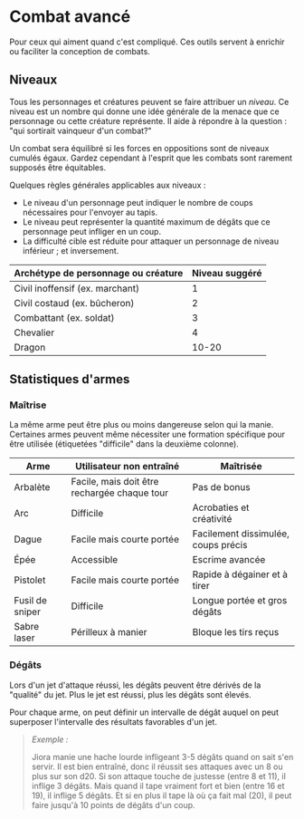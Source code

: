 # Combat avancé

Pour ceux qui aiment quand c'est compliqué. Ces outils servent à enrichir ou faciliter la conception de combats.

## Niveaux

Tous les personnages et créatures peuvent se faire attribuer un *niveau*.
Ce niveau est un nombre qui donne une idée générale de la menace que ce personnage ou cette créature représente.
Il aide à répondre à la question : "qui sortirait vainqueur d'un combat?"

Un combat sera équilibré si les forces en oppositions sont de niveaux cumulés égaux.
Gardez cependant à l'esprit que les combats sont rarement supposés être équitables.

Quelques règles générales applicables aux niveaux :
- Le niveau d'un personnage peut indiquer le nombre de coups nécessaires pour l'envoyer au tapis.
- Le niveau peut représenter la quantité maximum de dégâts que ce personnage peut infliger en un coup.
- La difficulté cible est réduite pour attaquer un personnage de niveau inférieur ; et inversement.

| Archétype de personnage ou créature | Niveau suggéré |
| ----------------------------------- | -------------- |
| Civil inoffensif (ex. marchant)     | 1              |
| Civil costaud (ex. bûcheron)        | 2              |
| Combattant (ex. soldat)             | 3              |
| Chevalier                           | 4              |
| Dragon                              | 10-20          |

## Statistiques d'armes

### Maîtrise

La même arme peut être plus ou moins dangereuse selon qui la manie.
Certaines armes peuvent même nécessiter une formation spécifique pour être utilisée (étiquetées "difficile" dans la deuxième colonne).

| Arme            | Utilisateur non entraîné                     | Maîtrisée                           |
| --------------- | -------------------------------------------- | ----------------------------------- |
| Arbalète        | Facile, mais doit être rechargée chaque tour | Pas de bonus                        |
| Arc             | Difficile                                    | Acrobaties et créativité            |
| Dague           | Facile mais courte portée                    | Facilement dissimulée, coups précis |
| Épée            | Accessible                                   | Escrime avancée                     |
| Pistolet        | Facile mais courte portée                    | Rapide à dégainer et à tirer        |
| Fusil de sniper | Difficile                                    | Longue portée et gros dégâts        |
| Sabre laser     | Périlleux à manier                           | Bloque les tirs reçus               |

### Dégâts

Lors d'un jet d'attaque réussi, les dégâts peuvent être dérivés de la "qualité" du jet.
Plus le jet est réussi, plus les dégâts sont élevés.

Pour chaque arme, on peut définir un intervalle de dégât auquel on peut superposer l'intervalle des résultats favorables d'un jet.

> _Exemple :_
>
> Jiora manie une hache lourde infligeant 3-5 dégâts quand on sait s'en servir.
> Il est bien entraîné, donc il réussit ses attaques avec un 8 ou plus sur son d20.
> Si son attaque touche de justesse (entre 8 et 11), il inflige 3 dégâts.
> Mais quand il tape vraiment fort et bien (entre 16 et 19), il inflige 5 dégâts.
> Et si en plus il tape là où ça fait mal (20), il peut faire jusqu'à 10 points de dégâts d'un coup.
